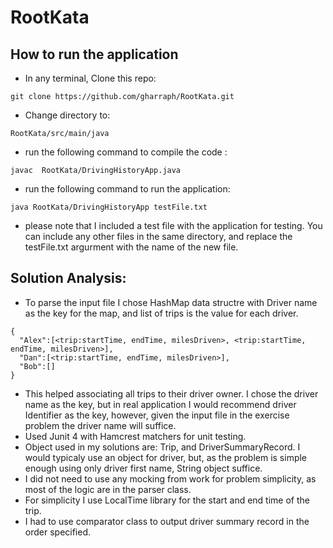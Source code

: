 # RootKata

## How to run the application
- In any terminal, Clone this repo:
```
git clone https://github.com/gharraph/RootKata.git
```
- Change directory to:
```
RootKata/src/main/java
```
- run the following command to compile the code :  
```
javac  RootKata/DrivingHistoryApp.java
```
- run the following command to run the application:
```
java RootKata/DrivingHistoryApp testFile.txt
```
- please note that I included a test file with the application for testing. You can include any other files in the same directory, and replace the testFile.txt argurment with the name of the new file.


## Solution Analysis:
- To parse the input file I chose HashMap data structre with Driver name as the key for the map, and list of trips is the value for each driver.
```
{
  "Alex":[<trip:startTime, endTime, milesDriven>, <trip:startTime, endTime, milesDriven>], 
  "Dan":[<trip:startTime, endTime, milesDriven>], 
  "Bob":[]
}
 ```
- This helped associating all trips to their driver owner. I chose the driver name as the key, but in real application I would recommend driver Identifier as the key, however, given the input file in the exercise problem the driver name will suffice.
- Used Junit 4 with Hamcrest matchers for unit testing. 
- Object used in my solutions are: Trip, and DriverSummaryRecord. I would typicaly use an object for driver, but, as the problem is simple enough using only driver first name, String object suffice.
- I did not need to use any mocking from work for problem simplicity, as most of the logic are in the parser class.
- For simplicity I use LocalTime library for the start and end time of the trip. 
- I had to use comparator class to output driver summary record in the order specified.

